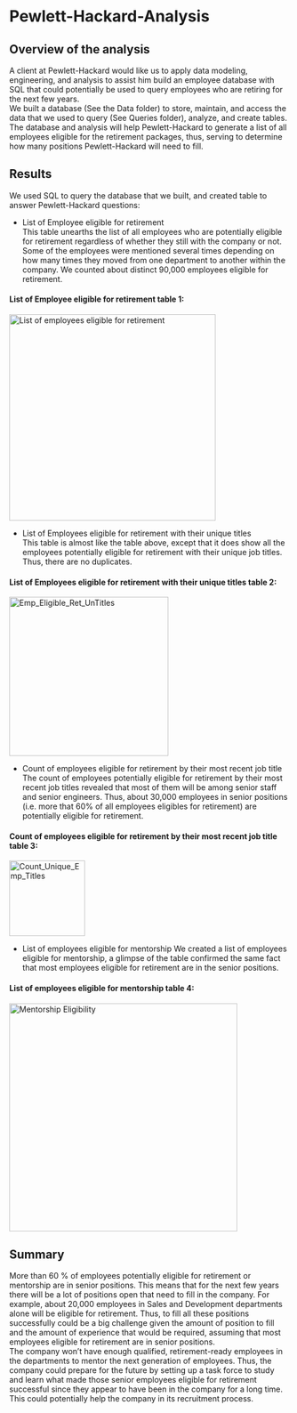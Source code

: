 # Pewlett-Hackard-Analysis

## Overview of the analysis
A client at Pewlett-Hackard would like us to apply data modeling, engineering, and analysis to assist him build an employee database with SQL that could potentially be used to query employees who are retiring for the next few years. <br/>
We built a database (See the Data folder) to store, maintain, and access the data that we used to query (See Queries folder), analyze, and create tables. <br/>
The database and analysis will help Pewlett-Hackard to generate a list of all employees eligible for the retirement packages, thus, serving to determine how many positions Pewlett-Hackard will need to fill.

## Results
We used SQL to query the database that we built, and created table to answer Pewlett-Hackard questions: <br/> 
* List of Employee eligible for retirement <br/>
  This table unearths the list of all employees who are potentially eligible for retirement regardless of whether they still with the company or not. Some of the employees were     mentioned several times depending on how many times they moved from one department to another within the company. We counted about distinct 90,000 employees eligible for           retirement.
  
#### List of Employee eligible for retirement table 1: <br/>

<img width="371" alt="List of employees eligible for retirement" src="https://user-images.githubusercontent.com/34750363/153646796-20501d23-dbcb-42f9-87eb-a5e6b922e716.png">

* List of Employees eligible for retirement with their unique titles <br/>
  This table is almost like the table above, except that it does show all the employees potentially eligible for retirement with their unique job titles. Thus, there are no         duplicates.
  
#### List of Employees eligible for retirement with their unique titles table 2: <br/>

<img width="286" alt="Emp_Eligible_Ret_UnTitles" src="https://user-images.githubusercontent.com/34750363/153648436-4570af43-b7ee-4686-afa7-9c8e6f68a678.png">

* Count of employees eligible for retirement by their most recent job title <br/>
  The count of employees potentially eligible for retirement by their most recent job titles revealed that most of them will be among senior staff and senior engineers. Thus,     about 30,000 employees in senior positions (i.e. more that 60% of all employees eligibles for retirement) are potentially eligible for retirement.
  
#### Count of employees eligible for retirement by their most recent job title table 3: <br/>

<img width="136" alt="Count_Unique_Emp_Titles" src="https://user-images.githubusercontent.com/34750363/153649908-5b94bc3c-819a-4b79-90f7-72fd0a9b85d5.png">

* List of employees eligible for mentorship
  We created a list of employees eligible for mentorship, a glimpse of the table confirmed the same fact that most employees eligible for retirement are in the senior positions.
  
#### List of employees eligible for mentorship table 4: <br/>

<img width="410" alt="Mentorship Eligibility" src="https://user-images.githubusercontent.com/34750363/153651897-304be5d4-5c5e-4564-9ceb-8598a7417039.png">

## Summary

More than 60 % of employees potentially eligible for retirement or mentorship are in senior positions. This means that for the next few years there will be a lot of positions open that need to fill in the company. For example, about 20,000 employees in Sales and Development departments alone will be eligible for retirement.
Thus, to fill all these positions successfully could be a big challenge given the amount of position to fill and the amount of experience that would be required, assuming that most employees eligible for retirement are in senior positions. <br/>
The company won’t have enough qualified, retirement-ready employees in the departments to mentor the next generation of employees. Thus, the company could prepare for the future by setting up a task force to study and learn what made those senior employees eligible for retirement successful since they appear to have been in the company for a long time. This could potentially help the company in its recruitment process.
